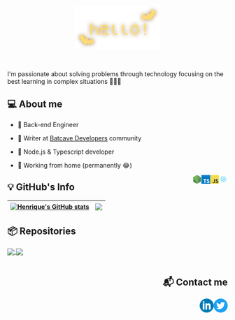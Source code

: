 <p align="center"><a href="https://batcave.dev.br/"><img height="100px" src="./assets/hello.png" /></a></p>

<br />

I'm passionate about solving problems through technology focusing on the best learning in complex situations 👨🏻‍💻

## 💻 About me

- 💼 Back-end Engineer

- 🦇 Writer at [Batcave Developers](https://batcave.dev.br/) community

- 🔨 Node.js & Typescript developer

- 🏡 Working from home (permanently 😂)

<img height="20" align="right" src="https://raw.githubusercontent.com/github/explore/80688e429a7d4ef2fca1e82350fe8e3517d3494d/topics/react/react.png">
<img height="20" align="right" src="https://raw.githubusercontent.com/github/explore/80688e429a7d4ef2fca1e82350fe8e3517d3494d/topics/javascript/javascript.png">
<img height="20" align="right" src="https://raw.githubusercontent.com/github/explore/80688e429a7d4ef2fca1e82350fe8e3517d3494d/topics/typescript/typescript.png">
<img height="20" align="right" src="https://raw.githubusercontent.com/github/explore/80688e429a7d4ef2fca1e82350fe8e3517d3494d/topics/nodejs/nodejs.png">

## 💡 GitHub's Info

| <a href="https://github.com/henbalmant/github-readme-stats"><img align="center" src="https://github-readme-stats.vercel.app/api?username=henbalmant&show_icons=true&include_all_commits=true&theme=dark&hide_border=true" alt="Henrique's GitHub stats" /></a> | <a href="https://github.com/henbalmant/github-readme-stats"><img align="center" src="https://github-readme-stats.vercel.app/api/top-langs/?username=henbalmant&layout=compact&theme=dark&hide_border=true" /></a> |
| -------------------------------------------------------------------------------------------------------------------------------------------------------------------------------------------------------------------------------------------------------------- | ----------------------------------------------------------------------------------------------------------------------------------------------------------------------------------------------------------------- |

## 📦 Repositories

<a href="https://github.com/henbalmant/typescript-nodejs-ddd-template">
  <img align="center" src="https://github-readme-stats.vercel.app/api/pin/?username=henbalmant&repo=typescript-nodejs-ddd-template&theme=dark" />
</a>
<a href="https://github.com/henbalmant/rentalx-server-node-js">
  <img align="center" src="https://github-readme-stats.vercel.app/api/pin/?username=henbalmant&repo=rentalx-server-node-js&theme=dark" />
</a>

<br />
<br />

<h2 align="right">📬 Contact me</h2>

<a href="https://www.linkedin.com/in/henrique-balmant/">
  <img align="right" alt="Henrique Balmant | LinkedIn" width="32px" src="./assets/twitter.svg" />
</a>

<a href="https://twitter.com/_batware">
  <img align="right" alt="Henrique Balmant | Twitter" width="32px" src="./assets/linkedin.svg" />
</a>
